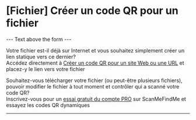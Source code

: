 <h1>[Fichier] Créer un code QR pour un fichier</h1>

--- Text above the form ---

<p class="smfm-static-file-link">Votre fichier est-il déjà sur Internet et vous souhaitez simplement créer un lien statique vers ce dernier?<br>
<span class="hint">Accédez directement à <a href="#static:url">Créer un code QR pour un site Web ou une URL</a> et placez-y le lien vers votre fichier</span></p>

<p class="smfm-static-file-upload">Souhaitez-vous télécharger votre fichier (ou peut-être plusieurs fichiers), pouvoir modifier le fichier à tout moment et contrôler qui a scanné votre code QR?<br>
<span class="hint">Inscrivez-vous pour un <a href="#pro">essai gratuit du compte PRO</a> sur ScanMeFindMe et essayez les codes QR dynamiques</span></p>

----------
